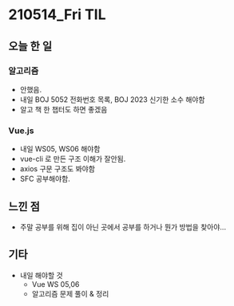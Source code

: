 # 210514_Fri TIL

## 오늘 한 일

### 알고리즘

- 안했음.
- 내일 BOJ 5052 전화번호 목록, BOJ 2023 신기한 소수 해야함
- 알고 책 한 챕터도 하면 좋겠음

### Vue.js

- 내일 WS05, WS06 해야함
- vue-cli 로 만든 구조 이해가 잘안됨.
- axios 구문 구조도 봐야함
- SFC 공부해야함.

## 느낀 점

- 주말 공부를 위해 집이 아닌 곳에서 공부를 하거나 뭔가 방법을 찾아야...

## 기타

- 내일 해야할 것
  - Vue WS 05,06
  - 알고리즘 문제 풀이 & 정리

